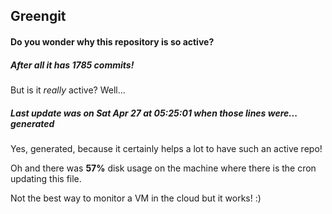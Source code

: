 ## Greengit

#### Do you wonder why this repository is so active?

##### After all it has 1785 commits!

But is it *really* active? Well...

##### Last update was on Sat Apr 27 at 05:25:01 when those lines were... generated

Yes, generated, because it certainly helps a lot to have such an active repo!

Oh and there was **57%** disk usage on the machine
where there is the cron updating this file.

Not the best way to monitor a VM in the cloud but it works! :)
